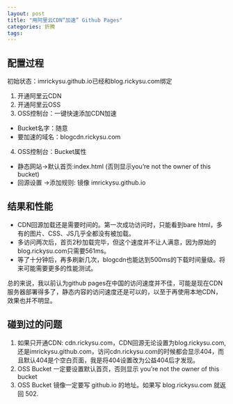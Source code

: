 ```yaml
---
layout: post
title: "用阿里云CDN“加速” Github Pages"
categories: 折腾
tags:
---
```

## 配置过程

初始状态：imrickysu.github.io已经和blog.rickysu.com绑定

1. 开通阿里云CDN
2. 开通阿里云OSS
3. OSS控制台：一键快速添加CDN加速
  - Bucket名字：随意
  - 要加速的域名：blogcdn.rickysu.com
4. OSS控制台：Bucket属性
  - 静态网站->默认首页:index.html (否则显示you’re not the owner of this bucket)
  - 回源设置 ->添加规则: 镜像 imrickysu.github.io

## 结果和性能

- CDN回源加载还是需要时间的。第一次成功访问时，只能看到bare html，多有的图片、CSS、JS几乎全都没有被加载。
- 多访问两次后，首页2秒加载完毕，但这个速度并不让人满意，因为原始的blog.rickysu.com只需要561ms。
- 等了十分钟后，再多刷新几次，blogcdn也能达到500ms的下载时间量级。将来可能需要更多的性能测试。

总的来说，我以前认为github pages在中国的访问速度并不佳，可能是现在CDN服务器部署得多了，静态内容的访问速度还是可以的，以至于再使用本地CDN，效果也并不明显。

## 碰到过的问题

1. 如果只开通CDN: cdn.rickysu.com，CDN回源无论设置为blog.rickysu.com, 还是imrickysu.github.com，访问cdn.rickysu.com的时候都会显示404，而且默认404是个空白页面，我是将404设置改为公益404后才发现。
2. OSS Bucket 一定要设置默认首页，否则显示 you’re not the owner of this bucket
3. OSS Bucket 镜像一定要写 github.io 的地址。如果写 blog.rickysu.com 就返回 502.


